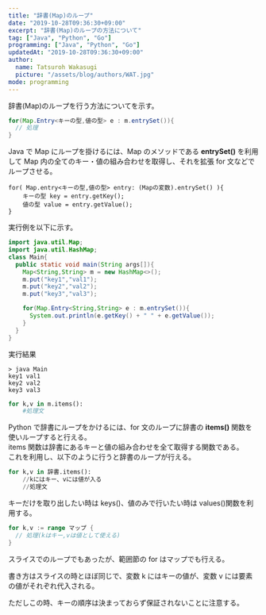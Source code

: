 ```yaml
---
title: "辞書(Map)のループ"
date: "2019-10-28T09:36:30+09:00"
excerpt: "辞書(Map)のループの方法について"
tag: ["Java", "Python", "Go"]
programming: ["Java", "Python", "Go"]
updatedAt: "2019-10-28T09:36:30+09:00"
author:
  name: Tatsuroh Wakasugi
  picture: "/assets/blog/authors/WAT.jpg"
mode: programming
---
```


辞書(Map)のループを行う方法についてを示す。

<div class="note_content_by_programming_language" id="note_content_Java">

```java
for(Map.Entry<キーの型,値の型> e : m.entrySet()){
  // 処理
}
```

Java で Map にループを掛けるには、Map のメソッドである **entrySet()** を利用して Map 内の全てのキー・値の組み合わせを取得し、それを拡張 for 文などでループさせる。

```
for( Map.entry<キーの型,値の型> entry: (Mapの変数).entrySet() ){
    キーの型 key = entry.getKey();
    値の型 value = entry.getValue();
}
```

実行例を以下に示す。

```java
import java.util.Map;
import java.util.HashMap;
class Main{
  public static void main(String args[]){
    Map<String,String> m = new HashMap<>();
    m.put("key1","val1");
    m.put("key2","val2");
    m.put("key3","val3");

    for(Map.Entry<String,String> e : m.entrySet()){
      System.out.println(e.getKey() + " " + e.getValue());
    }
  }
}
```

実行結果

```
> java Main
key1 val1
key2 val2
key3 val3
```

</div>
<div class="note_content_by_programming_language" id="note_content_Python">

```python
for k,v in m.items():
    #処理文
```

Python で辞書にループをかけるには、for 文のループに辞書の **items()** 関数を使いループすると行える。  
items 関数は辞書にあるキーと値の組み合わせを全て取得する関数である。  
これを利用し、以下のように行うと辞書のループが行える。

```python
for k,v in 辞書.items():
    //kにはキー、vには値が入る
    //処理文
```

キーだけを取り出したい時は keys()、値のみで行いたい時は values()関数を利用する。

</div>
<div class="note_content_by_programming_language" id="note_content_Python">

```go
for k,v := range マップ {
  // 処理(kはキー,vは値として使える)
}
```

スライスでのループでもあったが、範囲節の for はマップでも行える。

書き方はスライスの時とほぼ同じで、変数 k にはキーの値が、変数 v には要素の値がそれぞれ代入される。

ただしこの時、キーの順序は決まっておらず保証されないことに注意する。

</div>
